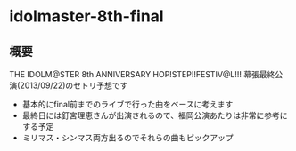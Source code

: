 idolmaster-8th-final
====================

## 概要
THE IDOLM@STER 8th ANNIVERSARY HOP!STEP!!FESTIV@L!!! 幕張最終公演(2013/09/22)のセトリ予想です

 - 基本的にfinal前までのライブで行った曲をベースに考えます
 - 最終日には釘宮理恵さんが出演されるので、福岡公演あたりは非常に参考にする予定
 - ミリマス・シンマス両方出るのでそれらの曲もピックアップ

